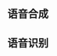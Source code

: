 ## 语音合成

<preview path="./components/speech1.vue"></preview>

## 语音识别

<preview path="./components/speech2.vue"></preview>
